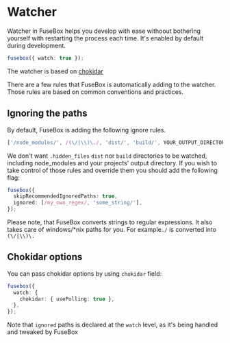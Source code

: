 # Watcher

Watcher in FuseBox helps you develop with ease withoout bothering yourself with restarting the process each time. It's
enabled by default during development.

```ts
fusebox({ watch: true });
```

The watcher is based on [chokidar](https://github.com/paulmillr/chokidar)

There are a few rules that FuseBox is automatically adding to the watcher. Those rules are based on common conventions
and practices.

## Ignoring the paths

By default, FuseBox is adding the following ignore rules.

```ts
['/node_modules/', /(\/|\\)\./, 'dist/', 'build/', YOUR_OUTPUT_DIRECTORY];
```

We don't want `.hidden_files` `dist` nor `build` directories to be watched, including node_modules and your projects'
output directory. If you wish to take control of those rules and override them you should add the following flag:

```ts
fusebox({
  skipRecommendedIgnoredPaths: true,
  ignored: [/my_own_regex/, 'some_string/'],
});
```

Please note, that FuseBox converts strings to regular expressions. It also takes care of windows/\*nix paths for you.
For example`./` is converted into `(\/|\\)\.`

## Chokidar options

You can pass chokidar options by using `chokidar` field:

```ts
fusebox({
  watch: {
    chokidar: { usePolling: true },
  },
});
```

Note that `ignored` paths is declared at the `watch` level, as it's being handled and tweaked by FuseBox
